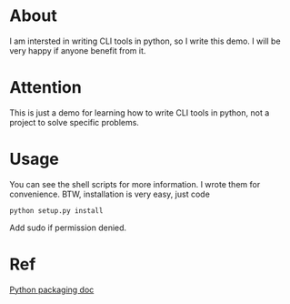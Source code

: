 # About
I am intersted in writing CLI tools in python, so I write this demo. I will be very happy if anyone benefit from it.

# Attention
This is just a demo for learning how to write CLI tools in python, not a project to solve specific problems.

# Usage

You can see the shell scripts for more information. I wrote them for convenience. BTW, installation is very easy, just code

```
python setup.py install
```

Add sudo if permission denied.

# Ref
[Python packaging doc](http://python-packaging.readthedocs.org/en/latest/command-line-scripts.html)
